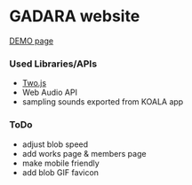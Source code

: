 # GADARA website
[DEMO page](https://dev.daisukeyukita.com/gadara/blob/)

### Used Libraries/APIs
- [Two.js](https://two.js.org/)
- Web Audio API
- sampling sounds exported from KOALA app

### ToDo
- adjust blob speed
- add works page & members page
- make mobile friendly
- add blob GIF favicon
